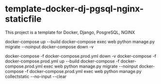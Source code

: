 # template-docker-dj-pgsql-nginx-staticfile
This project is a template for Docker, Django, PosgreSQL, NGINX

docker-compose up --build
docker-compose exec web python manage.py migrate --noinput
docker-compose down -v

docker-compose -f docker-compose.prod.yml down -v
docker-compose -f docker-compose.prod.yml up --build
docker-compose -f docker-compose.prod.yml exec web python manage.py migrate --noinput
docker-compose -f docker-compose.prod.yml exec web python manage.py collectstatic --no-input --clear
